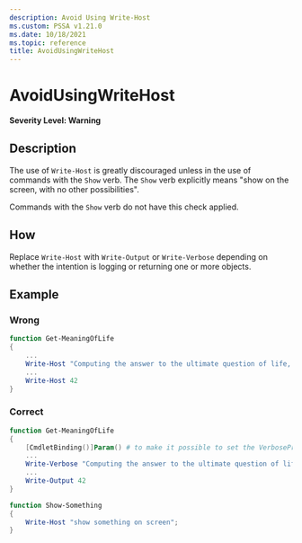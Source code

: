 ```yaml
---
description: Avoid Using Write-Host
ms.custom: PSSA v1.21.0
ms.date: 10/18/2021
ms.topic: reference
title: AvoidUsingWriteHost
---
```

# AvoidUsingWriteHost

**Severity Level: Warning**

## Description

The use of `Write-Host` is greatly discouraged unless in the use of commands with the `Show` verb.
The `Show` verb explicitly means "show on the screen, with no other possibilities".

Commands with the `Show` verb do not have this check applied.

## How

Replace `Write-Host` with `Write-Output` or `Write-Verbose` depending on whether the intention is
logging or returning one or more objects.

## Example

### Wrong

```powershell
function Get-MeaningOfLife
{
    ...
    Write-Host "Computing the answer to the ultimate question of life, the universe and everything"
    ...
    Write-Host 42
}
```

### Correct

```powershell
function Get-MeaningOfLife
{
    [CmdletBinding()]Param() # to make it possible to set the VerbosePreference when calling the function
    ...
    Write-Verbose "Computing the answer to the ultimate question of life, the universe and everything"
    ...
    Write-Output 42
}

function Show-Something
{
    Write-Host "show something on screen";
}
```
